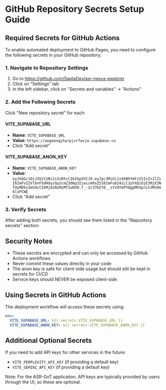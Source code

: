 # GitHub Repository Secrets Setup Guide

## Required Secrets for GitHub Actions

To enable automated deployment to GitHub Pages, you need to configure the following secrets in your GitHub repository:

### 1. Navigate to Repository Settings
1. Go to https://github.com/SaptaDey/asr-nexus-explorer
2. Click on "Settings" tab
3. In the left sidebar, click on "Secrets and variables" → "Actions"

### 2. Add the Following Secrets

Click "New repository secret" for each:

#### VITE_SUPABASE_URL
- **Name**: `VITE_SUPABASE_URL`
- **Value**: `https://aogeenqytwrpjvrfwvjw.supabase.co`
- Click "Add secret"

#### VITE_SUPABASE_ANON_KEY
- **Name**: `VITE_SUPABASE_ANON_KEY`
- **Value**: `eyJhbGciOiJIUzI1NiIsInR5cCI6IkpXVCJ9.eyJpc3MiOiJzdXBhYmFzZSIsInJlZiI6ImFvZ2VlbnF5dHdycGp2cmZ3dmp3Iiwicm9sZSI6ImFub24iLCJpYXQiOjE3MjE3NTUyMDksImV4cCI6MjAzNzMzMTIwOX0.T_-2c37bIY8__ztVdYmPYQgpMhSprLhJMo9m6lxPCWE`
- Click "Add secret"

### 3. Verify Secrets
After adding both secrets, you should see them listed in the "Repository secrets" section.

## Security Notes
- These secrets are encrypted and can only be accessed by GitHub Actions workflows
- Never commit these values directly in your code
- The anon key is safe for client-side usage but should still be kept in secrets for CI/CD
- Service keys should NEVER be exposed client-side

## Using Secrets in GitHub Actions
The deployment workflow will access these secrets using:
```yaml
env:
  VITE_SUPABASE_URL: ${{ secrets.VITE_SUPABASE_URL }}
  VITE_SUPABASE_ANON_KEY: ${{ secrets.VITE_SUPABASE_ANON_KEY }}
```

## Additional Optional Secrets
If you need to add API keys for other services in the future:
- `VITE_PERPLEXITY_API_KEY` (if providing a default key)
- `VITE_GEMINI_API_KEY` (if providing a default key)

Note: For the ASR-GoT application, API keys are typically provided by users through the UI, so these are optional.